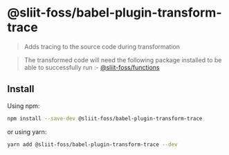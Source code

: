 # @sliit-foss/babel-plugin-transform-trace

> Adds tracing to the source code during transformation

> The transformed code will need the following package installed to be able to successfully run :- [@sliit-foss/functions]('https://www.npmjs.com/package/@sliit-foss/functions')

## Install

Using npm:

```sh
npm install --save-dev @sliit-foss/babel-plugin-transform-trace
```

or using yarn:

```sh
yarn add @sliit-foss/babel-plugin-transform-trace --dev
```
